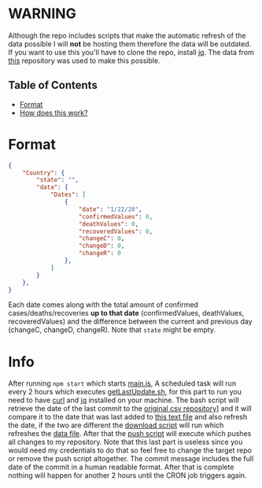 # WARNING
Although the repo includes scripts that make the automatic refresh of the data possible I will **not** be hosting them therefore the
data will be outdated. If you want to use this you'll have to clone the repo, install [jq](https://stedolan.github.io/jq/download/).
The data from [this](https://github.com/CSSEGISandData/COVID-19/tree/master/csse_covid_19_data) repository was used to make this possible.

## Table of Contents

- [Format](#Format)
- [How does this work?](#Info)

# Format

```JSON
{
    "Country": {
        "state": "",
        "data": {
            "Dates": [
                {
                    "date": "1/22/20",
                    "confirmedValues": 0,
                    "deathValues": 0,
                    "recoveredValues": 0,
                    "changeC": 0,
                    "changeD": 0,
                    "changeR": 0
                },
            ]
        }
    },
}
```

Each date comes along with the total amount of confirmed cases/deaths/recoveries **up to that date** (confirmedValues, deathValues, recoveredValues) and the difference between the current and previous day (changeC, changeD, changeR). Note that ``state`` might be empty.

# Info

After running ``npm start`` which starts [main.js](https://github.com/AntoniosBarotsis/covid19TimeSeriesJSON/blob/master/src/main.js),
A scheduled task will run every 2 hours which executes [getLastUpdate.sh](https://github.com/AntoniosBarotsis/covid19TimeSeriesJSON/blob/master/src/getLastUpdate.sh), for this part to run you need to have [curl](https://github.com/curl/curl) and [jq](https://github.com/stedolan/jq) installed on your machine. The bash script will retrieve the date of the last commit to the [original csv repository](https://github.com/CSSEGISandData/COVID-19)] and it will compare it to the date that was last added to [this text file](https://github.com/AntoniosBarotsis/covid19TimeSeriesJSON/blob/master/src/lastUpdate.txt) and also refresh the date, if the two are different
the [download script](https://github.com/AntoniosBarotsis/covid19TimeSeriesJSON/blob/master/src/app.js) will run which refreshes the [data file](https://github.com/AntoniosBarotsis/covid19TimeSeriesJSON/blob/master/data/timeSeriesCovid19.json). After that the [push script](https://github.com/AntoniosBarotsis/covid19TimeSeriesJSON/blob/master/src/push.js) will execute which pushes all changes to my repository. Note that this last part is useless since you would need my credentials to do that so feel free to change the target repo or remove the push script altogether. The commit message includes the full date of the commit in a human readable format. After that is complete nothing will happen for another 2 hours until the CRON job triggers again.
